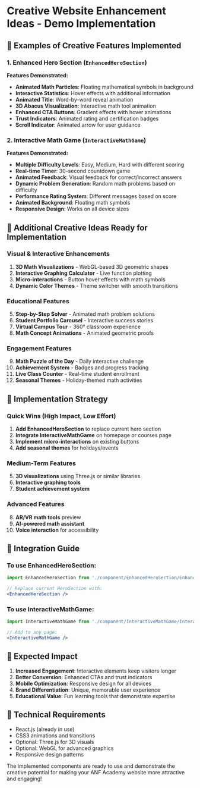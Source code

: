 # Creative Website Enhancement Ideas - Demo Implementation

## 🎯 Examples of Creative Features Implemented

### 1. Enhanced Hero Section (`EnhancedHeroSection`)
**Features Demonstrated:**
- **Animated Math Particles**: Floating mathematical symbols in background
- **Interactive Statistics**: Hover effects with additional information
- **Animated Title**: Word-by-word reveal animation
- **3D Abacus Visualization**: Interactive math tool animation
- **Enhanced CTA Buttons**: Gradient effects with hover animations
- **Trust Indicators**: Animated rating and certification badges
- **Scroll Indicator**: Animated arrow for user guidance

### 2. Interactive Math Game (`InteractiveMathGame`)
**Features Demonstrated:**
- **Multiple Difficulty Levels**: Easy, Medium, Hard with different scoring
- **Real-time Timer**: 30-second countdown game
- **Animated Feedback**: Visual feedback for correct/incorrect answers
- **Dynamic Problem Generation**: Random math problems based on difficulty
- **Performance Rating System**: Different messages based on score
- **Animated Background**: Floating math symbols
- **Responsive Design**: Works on all device sizes

## 🎨 Additional Creative Ideas Ready for Implementation

### Visual & Interactive Enhancements
1. **3D Math Visualizations** - WebGL-based 3D geometric shapes
2. **Interactive Graphing Calculator** - Live function plotting
3. **Micro-interactions** - Button hover effects with math symbols
4. **Dynamic Color Themes** - Theme switcher with smooth transitions

### Educational Features
5. **Step-by-Step Solver** - Animated math problem solutions
6. **Student Portfolio Carousel** - Interactive success stories
7. **Virtual Campus Tour** - 360° classroom experience
8. **Math Concept Animations** - Animated geometric proofs

### Engagement Features
9. **Math Puzzle of the Day** - Daily interactive challenge
10. **Achievement System** - Badges and progress tracking
11. **Live Class Counter** - Real-time student enrollment
12. **Seasonal Themes** - Holiday-themed math activities

## 🚀 Implementation Strategy

### Quick Wins (High Impact, Low Effort)
1. **Add EnhancedHeroSection** to replace current hero section
2. **Integrate InteractiveMathGame** on homepage or courses page
3. **Implement micro-interactions** on existing buttons
4. **Add seasonal themes** for holidays/events

### Medium-Term Features
5. **3D visualizations** using Three.js or similar libraries
6. **Interactive graphing tools**
7. **Student achievement system**

### Advanced Features
8. **AR/VR math tools** preview
9. **AI-powered math assistant**
10. **Voice interaction** for accessibility

## 📱 Integration Guide

### To use EnhancedHeroSection:
```jsx
import EnhancedHeroSection from './component/EnhancedHeroSection/EnhancedHeroSection';

// Replace current HeroSection with:
<EnhancedHeroSection />
```

### To use InteractiveMathGame:
```jsx
import InteractiveMathGame from './component/InteractiveMathGame/InteractiveMathGame';

// Add to any page:
<InteractiveMathGame />
```

## 🎯 Expected Impact

1. **Increased Engagement**: Interactive elements keep visitors longer
2. **Better Conversion**: Enhanced CTAs and trust indicators
3. **Mobile Optimization**: Responsive design for all devices
4. **Brand Differentiation**: Unique, memorable user experience
5. **Educational Value**: Fun learning tools that demonstrate expertise

## 🔧 Technical Requirements

- React.js (already in use)
- CSS3 animations and transitions
- Optional: Three.js for 3D visuals
- Optional: WebGL for advanced graphics
- Responsive design patterns

The implemented components are ready to use and demonstrate the creative potential for making your ANF Academy website more attractive and engaging!

